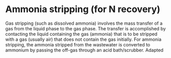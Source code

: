 # Ammonia stripping (for N recovery)
Gas stripping (such as dissolved ammonia) involves the mass transfer of a gas from the liquid phase to the gas phase. The transfer is accomplished by contacting the liquid containing the gas (ammonia) that is to be stripped with a gas (usually air) that does not contain the gas initially. For ammonia stripping, the ammonia stripped from the wastewater is converted to ammonium by passing the off-gas through an acid bath/scrubber. Adapted
